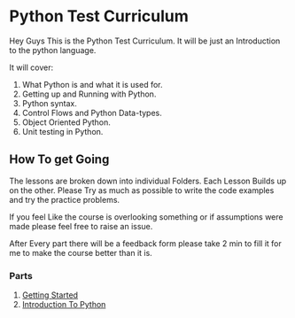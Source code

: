 # Python Test Curriculum

Hey Guys This is the Python Test Curriculum. It will be just an Introduction to the python language.

It will cover:

1. What Python is and what it is used for.
2. Getting up and Running with Python.
3. Python syntax.
4. Control Flows and Python Data-types.
5. Object Oriented Python.
6. Unit testing in Python.

## How To get Going

The lessons are broken down into individual Folders. Each Lesson Builds up on the other. Please  Try as much as possible to write the code examples and try the practice problems.

If you feel Like the course is overlooking something or if  assumptions were made please feel free to raise an issue.

After Every part there will be a feedback form please take 2 min to fill it for me to make the course better than it is.

### Parts
1. [Getting Started](./getting_started)
2. [Introduction To Python](./pre_course)
